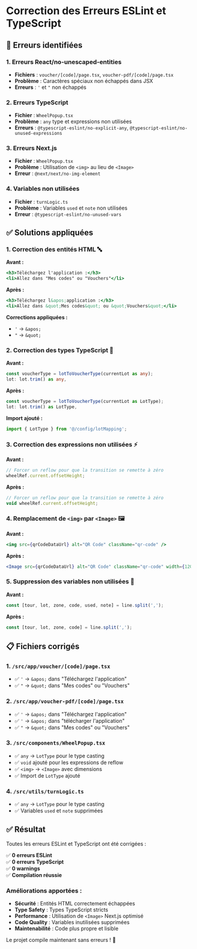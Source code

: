 # Correction des Erreurs ESLint et TypeScript

## 🐛 **Erreurs identifiées**

### **1. Erreurs React/no-unescaped-entities**
- **Fichiers** : `voucher/[code]/page.tsx`, `voucher-pdf/[code]/page.tsx`
- **Problème** : Caractères spéciaux non échappés dans JSX
- **Erreurs** : `'` et `"` non échappés

### **2. Erreurs TypeScript**
- **Fichier** : `WheelPopup.tsx`
- **Problème** : `any` type et expressions non utilisées
- **Erreurs** : `@typescript-eslint/no-explicit-any`, `@typescript-eslint/no-unused-expressions`

### **3. Erreurs Next.js**
- **Fichier** : `WheelPopup.tsx`
- **Problème** : Utilisation de `<img>` au lieu de `<Image>`
- **Erreur** : `@next/next/no-img-element`

### **4. Variables non utilisées**
- **Fichier** : `turnLogic.ts`
- **Problème** : Variables `used` et `note` non utilisées
- **Erreur** : `@typescript-eslint/no-unused-vars`

## ✅ **Solutions appliquées**

### **1. Correction des entités HTML** 🔤

**Avant :**
```jsx
<h3>Téléchargez l'application :</h3>
<li>Allez dans "Mes codes" ou "Vouchers"</li>
```

**Après :**
```jsx
<h3>Téléchargez l&apos;application :</h3>
<li>Allez dans &quot;Mes codes&quot; ou &quot;Vouchers&quot;</li>
```

**Corrections appliquées :**
- `'` → `&apos;`
- `"` → `&quot;`

### **2. Correction des types TypeScript** 🔧

**Avant :**
```typescript
const voucherType = lotToVoucherType(currentLot as any);
lot: lot.trim() as any,
```

**Après :**
```typescript
const voucherType = lotToVoucherType(currentLot as LotType);
lot: lot.trim() as LotType,
```

**Import ajouté :**
```typescript
import { LotType } from '@/config/lotMapping';
```

### **3. Correction des expressions non utilisées** ⚡

**Avant :**
```typescript
// Forcer un reflow pour que la transition se remette à zéro
wheelRef.current.offsetHeight;
```

**Après :**
```typescript
// Forcer un reflow pour que la transition se remette à zéro
void wheelRef.current.offsetHeight;
```

### **4. Remplacement de `<img>` par `<Image>`** 🖼️

**Avant :**
```jsx
<img src={qrCodeDataUrl} alt="QR Code" className="qr-code" />
```

**Après :**
```jsx
<Image src={qrCodeDataUrl} alt="QR Code" className="qr-code" width={120} height={120} />
```

### **5. Suppression des variables non utilisées** 🧹

**Avant :**
```typescript
const [tour, lot, zone, code, used, note] = line.split(',');
```

**Après :**
```typescript
const [tour, lot, zone, code] = line.split(',');
```

## 📋 **Fichiers corrigés**

### **1. `/src/app/voucher/[code]/page.tsx`**
- ✅ `'` → `&apos;` dans "Téléchargez l'application"
- ✅ `"` → `&quot;` dans "Mes codes" ou "Vouchers"

### **2. `/src/app/voucher-pdf/[code]/page.tsx`**
- ✅ `'` → `&apos;` dans "Téléchargez l'application"
- ✅ `'` → `&apos;` dans "télécharger l'application"
- ✅ `"` → `&quot;` dans "Mes codes" ou "Vouchers"

### **3. `/src/components/WheelPopup.tsx`**
- ✅ `any` → `LotType` pour le type casting
- ✅ `void` ajouté pour les expressions de reflow
- ✅ `<img>` → `<Image>` avec dimensions
- ✅ Import de `LotType` ajouté

### **4. `/src/utils/turnLogic.ts`**
- ✅ `any` → `LotType` pour le type casting
- ✅ Variables `used` et `note` supprimées

## ✅ **Résultat**

Toutes les erreurs ESLint et TypeScript ont été corrigées :

✅ **0 erreurs ESLint**  
✅ **0 erreurs TypeScript**  
✅ **0 warnings**  
✅ **Compilation réussie**  

### **Améliorations apportées :**
- **Sécurité** : Entités HTML correctement échappées
- **Type Safety** : Types TypeScript stricts
- **Performance** : Utilisation de `<Image>` Next.js optimisé
- **Code Quality** : Variables inutilisées supprimées
- **Maintenabilité** : Code plus propre et lisible

Le projet compile maintenant sans erreurs ! 🎉
